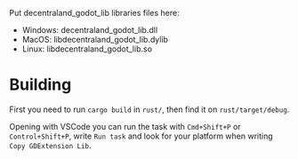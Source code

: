 Put decentraland_godot_lib libraries files here:
- Windows: decentraland_godot_lib.dll
- MacOS: libdecentraland_godot_lib.dylib
- Linux: libdecentraland_godot_lib.so

# Building
First you need to run `cargo build` in `rust/`, then find it on `rust/target/debug`.

Opening with VSCode you can run the task with `Cmd+Shift+P` or `Control+Shift+P`, write `Run task` and look for your platform when writing `Copy GDExtension Lib`.
